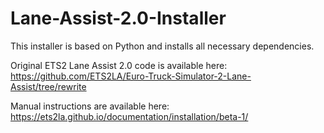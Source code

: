 # Lane-Assist-2.0-Installer

This installer is based on Python and installs all necessary dependencies.

Original ETS2 Lane Assist 2.0 code is available here:
https://github.com/ETS2LA/Euro-Truck-Simulator-2-Lane-Assist/tree/rewrite

Manual instructions are available here:
https://ets2la.github.io/documentation/installation/beta-1/
